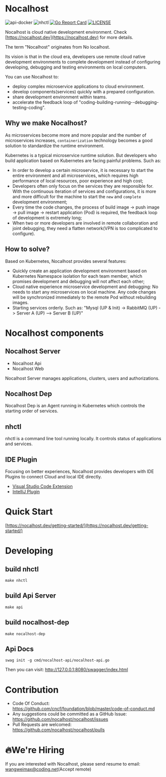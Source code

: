 # Nocalhost

![api-docker](https://github.com/nocalhost/nocalhost/workflows/api-docker/badge.svg?branch=main)
![nhctl](https://github.com/nocalhost/nocalhost/workflows/nhctl/badge.svg?branch=main)
[![Go Report Card](https://goreportcard.com/badge/github.com/nocalhost/nocalhost)](https://goreportcard.com/report/github.com/nocalhost/nocalhost)
[![LICENSE](https://img.shields.io/github/license/nocalhost/nocalhost)](https://github.com/nocalhost/nocalhost/blob/main/LICENSE)

Nocalhost is cloud native development environment. Check [https://nocalhost.dev](https://nocalhost.dev) for more details.

The term "Nocalhost" originates from No localhost.

Its vision is that in the cloud era, developers use remote cloud native development environments to complete development instead of configuring developing, debugging and testing environments on local computers.

You can use Nocalhost to:

- deploy complex microservice applications to cloud environment.
- develop components(services) quickly with a prepared configuration.
- share development environment within teams. 
- accelerate the feedback loop of "coding-building-running--debugging-testing-coding".


## Why we make Nocalhost?

As microservices become more and more popular and the number of microservices increases, `containerization` technology becomes a good solution to standardize the runtime environment.

Kubernetes is a typical microservice runtime solution. But developers who build application based on Kubernetes are facing painful problems. Such as:


- In order to develop a certain microservice, it is necessary to start the entire environment and all microservices, which requires high performance of local resources, poor experience and high cost;
- Developers often only focus on the services they are responsible for. With the continuous iteration of services and configurations, it is more and more difficult for the machine to start the `new` and `complete` development environment;
- Every time the code changes, the process of build image -> push image -> pull image -> restart application (Pod) is required, the feedback loop of development is extremely long;
- When two or more developers are involved in remote collaboration and joint debugging, they need a flatten network(VPN is too complicated to configure).

## How to solve?

Based on Kubernetes, Nocalhost provides several features:
* Quickly create an application development environment based on Kubernetes Namespace isolation for each team member, which promises development and debugging will not affect each other;
* Cloud native experience microservice development and debugging: No needs to start any microservices on local machine. Any code changes will be synchronized immediately to the remote Pod without rebuilding images.
* Starting services orderly. Such as: "Mysql (UP & Init) -> RabbitMQ (UP) -> Server A (UP) —> Server B (UP)"

# Nocalhost components

## Nocalhost Server

- Nocalhost Api
- Nocalhost Web

Nocalhost Server manages applications, clusters, users and authorizations.

## Nocalhost Dep

Nocalhost Dep is an Agent running in Kubernetes which controls the starting order of services.

## nhctl

nhctl is a command line tool running locally. It controls status of applications and services.

## IDE Plugin

Focusing on better experiences, Nocalhost provides developers with IDE Plugins to connect Cloud and local IDE directly.

- [Visual Studio Code Extension](https://marketplace.visualstudio.com/items?itemName=nocalhost.nocalhost)
- [IntelliJ Plugin](https://plugins.jetbrains.com/plugin/16058-nocalhost)

# Quick Start

[https://nocalhost.dev/getting-started/](https://nocalhost.dev/getting-started/)

# Developing

## build nhctl

```
make nhctl
```

## build Api Server

```
make api
```

## build nocalhost-dep

```
make nocalhost-dep
```

## Api Docs

```
swag init -g cmd/nocalhost-api/nocalhost-api.go
```

Then you can visit: http://127.0.0.1:8080/swagger/index.html


# Contribution

- Code Of Conduct: https://github.com/cncf/foundation/blob/master/code-of-conduct.md
- Any suggestions could be committed as a GitHub Issue: https://github.com/nocalhost/nocalhost/issues
- Pull Requests are welcomed: https://github.com/nocalhost/nocalhost/pulls


# 🔥We're Hiring

If you are interested with Nocalhost, please send resume to email: wangweimax@coding.net(Accept remote)